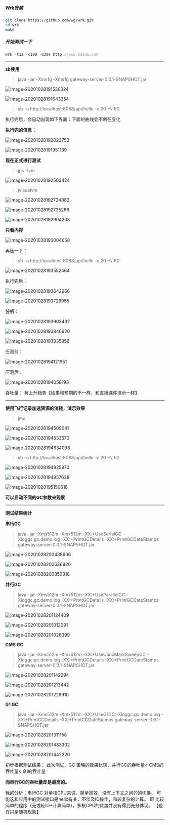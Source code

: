 

##### Wrk安装



```bash
git clone https://github.com/wg/wrk.git  
cd wrk  
make  
```

##### 开始测试一下

```cpp
wrk -t12 -c100 -d30s http://www.baidu.com  
```

-------

**sb使用**



> java -jar -Xmx1g -Xms1g gateway-server-0.0.1-SNAPSHOT.jar

![image-20201028191536324](F:\gitee\java-core-notes\简化\web基础\image-20201028191536324.png)

![image-20201028191643354](wrk、sb记录和总结.assets\image-20201028191643354.png)





> sb -u http://localhost:8088/api/hello -c 20 -N 60

执行完后，会自动出现如下界面：下面的曲线会不断在变化

**执行完的信息：**

![image-20201028192023752](wrk、sb记录和总结.assets\image-20201028192023752.png)



![image-20201028191951139](F:\gitee\java-core-notes\简化\web基础\image-20201028191951139.png)



**现在正式进行测试**

> jps -lvm



![image-20201028192503424](wrk、sb记录和总结.assets\image-20201028192503424.png)



> jvisualvm

![image-20201028192724882](wrk、sb记录和总结.assets\image-20201028192724882.png)

![image-20201028192735266](wrk、sb记录和总结.assets\image-20201028192735266.png)

![image-20201028192904208](wrk、sb记录和总结.assets\image-20201028192904208.png)

**只看内存**

![image-20201028193004658](wrk、sb记录和总结.assets\image-20201028193004658.png)





再压一下：

> sb -u http://localhost:8088/api/hello -c 20 -N 60

![image-20201028193552464](wrk、sb记录和总结.assets\image-20201028193552464.png)

执行完后：

![image-20201028193642966](wrk、sb记录和总结.assets\image-20201028193642966.png)





![image-20201028193729955](wrk、sb记录和总结.assets\image-20201028193729955.png)



**分析**：



![image-20201028193903432](wrk、sb记录和总结.assets\image-20201028193903432.png)

![image-20201028193846620](wrk、sb记录和总结.assets\image-20201028193846620.png)

![image-20201028193935856](wrk、sb记录和总结.assets\image-20201028193935856.png)



压测前：

![image-20201028194121951](wrk、sb记录和总结.assets\image-20201028194121951.png)

压测后：

![image-20201028194058193](wrk、sb记录和总结.assets\image-20201028194058193.png)



吞吐量： 有上升趋势【结果和预期的不一样，和直播课件演示一样】

----------

 **使用飞行记录加速资源的消耗，演示效果**

> jmc

![image-20201028194509041](wrk、sb记录和总结.assets\image-20201028194509041.png)

![image-20201028194533570](wrk、sb记录和总结.assets\image-20201028194533570.png)





![image-20201028194634098](wrk、sb记录和总结.assets\image-20201028194634098.png)



> sb -u http://localhost:8088/api/hello -c 20 -N 60

![image-20201028194925970](wrk、sb记录和总结.assets\image-20201028194925970.png)





![image-20201028194957638](wrk、sb记录和总结.assets\image-20201028194957638.png)





![image-20201028195150618](wrk、sb记录和总结.assets\image-20201028195150618.png)



**可以启动不同的GC参数来观察**

--------------------------------

**测试结果统计**

**串行GC**

> java -jar -Xms512m -Xmx512m -XX:+UseSerialGC -Xloggc:gc.demo.log -XX:+PrintGCDetails -XX:+PrintGCDateStamps gateway-server-0.0.1-SNAPSHOT.jar

![image-20201028200438606](wrk、sb记录和总结.assets\image-20201028200438606.png)

![image-20201028200636920](wrk、sb记录和总结.assets\image-20201028200636920.png)

![image-20201028200859318](wrk、sb记录和总结.assets\image-20201028200859318.png)

**并行GC**

> java -jar -Xms512m -Xmx512m -XX:+UseParallelGC -Xloggc:gc.demo.log -XX:+PrintGCDetails -XX:+PrintGCDateStamps gateway-server-0.0.1-SNAPSHOT.jar

![image-20201028201124409](wrk、sb记录和总结.assets\image-20201028201124409.png)

![image-20201028201012091](wrk、sb记录和总结.assets\image-20201028201012091.png)



![image-20201028201026399](wrk、sb记录和总结.assets\image-20201028201026399.png)





**CMS GC**

> java -jar -Xms512m -Xmx512m -XX:+UseConcMarkSweepGC -Xloggc:gc.demo.log -XX:+PrintGCDetails -XX:+PrintGCDateStamps gateway-server-0.0.1-SNAPSHOT.jar

![image-20201028201142294](wrk、sb记录和总结.assets\image-20201028201142294.png)



![image-20201028201213442](F:\gitee\java-core-notes\简化\web基础\image-20201028201213442.png)

![image-20201028201229910](wrk、sb记录和总结.assets\image-20201028201229910.png)

**G1 GC**

> java -jar -Xms512m -Xmx512m -XX:+UseG1GC -Xloggc:gc.demo.log -XX:+PrintGCDetails -XX:+PrintGCDateStamps gateway-server-0.0.1-SNAPSHOT.jar

![image-20201028201311158](wrk、sb记录和总结.assets\image-20201028201311158.png)



![image-20201028201433302](wrk、sb记录和总结.assets\image-20201028201433302.png)



![image-20201028201442320](wrk、sb记录和总结.assets\image-20201028201442320.png)



初步根据测试结果：  此次测试，GC 策略的效果比较，并行GC的吞吐量< CMS的吞吐量< G1的吞吐量

**而串行GC的吞吐量却是最高的。** 



我的分析：串行GC 对单核CPU来说，简单高效，没有上下文之间的的切换。  可能这和应用中的测试接口是hello有关，不涉及IO操作，和较复杂的计算。 即 比较简单的程序（无或轻IO+计算简单），多核CPU的优势并没有得到充分体现。 【也许只是随机现象】



------





